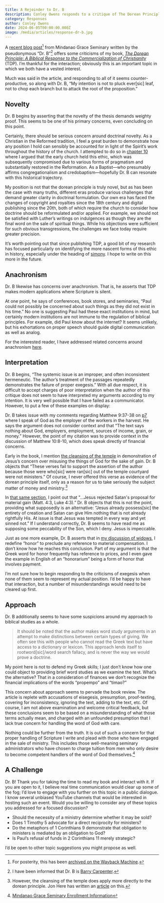```yaml
---
title: A Rejoinder to Dr. B
description: Conley Owens responds to a critique of The Dorean Principle from Dr. B of Mindanao Grace Seminary.
category: Responses
author: Conley Owens
date: 2024-06-05T00:00:00.000Z
image: /media/articles/response-dr-b.jpg
---
```


A [recent blog post](https://mgseminary.com/exegetical-practices-a-response-to-the-dorean-principle)[^1] from Mindanao Grace Seminary written by the pseudonymous “Dr. B”[^2] offers some criticisms of my book, _[The Dorean Principle: A Biblical Response to the Commercialization of Christianity](https://thedoreanprinciple.org/)_ (TDP). I’m thankful for the interaction; obviously this is an important topic in which we both have a vested interest.

Much was said in the article, and responding to all of it seems counter-productive, so along with Dr. B, “My intention is not to pluck ever[sic] leaf, not to chop each branch but to attack the root of the proposition.”


## Novelty

Dr. B begins by asserting that the novelty of the thesis demands weighty proof. This seems to be one of his primary concerns, even concluding on this point.

Certainly, there should be serious concern around doctrinal novelty.  As a Christian in the Reformed tradition, I feel a great burden to demonstrate how any position I hold can sensibly be accounted for in light of the Spirit’s work throughout the history of the church. I attempted to do so in [chapter 10](https://thedoreanprinciple.org/#c10) where I argued that the early church held this ethic, which was subsequently compromised due to various forms of pragmatism and substantially restored in the Reformation. As a Baptist—who presumably affirms congregationalism and credobaptism—hopefully Dr. B can resonate with this historical trajectory.

My position is not that the dorean principle is truly novel, but as has been the case with many truths, different eras produce various challenges that demand greater clarity in doctrinal formulation. Our own era has faced the changes of copyright and royalties since the 18th century and digital publishing since the 20th, both of which require the church to consider how doctrine should be reformulated and/or applied. For example, we should not be satisfied with Luther’s writings on indulgences as though they are the final word on the sale of spiritual things. While his objections were sufficient for such obvious transgressions, the challenges we face today require greater precision.

It’s worth pointing out that since publishing TDP, a good bit of my research has focused particularly on identifying the more nascent forms of this ethic in history, especially under the heading of [simony](https://sellingjesus.org/articles/simony). I hope to write on this more in the future.


## Anachronism

Dr. B likewise has concerns over anachronism. That is, he asserts that TDP makes modern applications where Scripture is silent.

At one point, he says of conferences, book stores, and seminaries, “Paul could not possibly be concerned about such things as they did not exist in his time.” No one is suggesting Paul had these exact institutions in mind, but certainly modern institutions are not immune to the regulation of biblical principles. For example, did Paul know about the internet? It seems unlikely, but his exhortations on proper speech should guide digital communication as well as analog.

For the interested reader, I have addressed related concerns around anachronism [here](https://sellingjesus.org/articles/freely-give-today).


## Interpretation

Dr. B begins, “The systemic issue is an improper, and often inconsistent hermeneutic. The author’s treatment of the passages repeatedly demonstrates the failure of proper exegesis.” With all due respect, it is difficult to accept charges of poor interpretation when the author of this critique does not seem to have interpreted my arguments according to my intention. It is very well possible that I have failed as a communicator.  However, to put a few of these examples on display:

Dr. B takes issue with my comments regarding Matthew 9:37-38 on [p7](https://thedoreanprinciple.org/#c1_3) where I speak of God as the employer of the workers in the harvest. He says the argument does not consider context and that “The text says nothing about God, employers, employment, sources of income, grain, or money.” However, the point of my citation was to provide context in the discussion of Matthew 10:8-10, which does speak directly of financial concerns.

Early in the book, I mention [the cleansing of the temple](https://thedoreanprinciple.org/#c1_6) in demonstration of Jesus’s concern over misusing the things of God for the sake of gain. Dr. B objects that “These verses fail to support the assertion of the author because those were who[sic] were ran[sic] out of the temple courtyard were not ministers.” Of course, I never offered this verse as evidence of the dorean principle itself, only as a reason for us to take seriously the subject matter of money and ministry.[^3]

In [that same section](https://thedoreanprinciple.org/#c1_6), I point out that "...Jesus rejected Satan's proposal for material gain (Matt. 4:3, Luke 4:3).” Dr. B objects that this is not the point, providing what supposedly is an alternative: “Jesus already possess[sic] the entirety of creation and Satan can give Him nothing that is not already rightfully His. At issue is that Jesus was tempted in every way and yet sinned not.” If I understand correctly, Dr. B seems to have read me as supposing some peccability of the Son, which I deny. Jesus is impeccable.

Just as one more example, Dr. B asserts that in [my discussion of widows](https://thedoreanprinciple.org/#c3_3), I redefine “honor” to preclude any reference to material compensation. I don’t know how he reaches this conclusion. Part of my argument is that the Greek word for honor frequently has reference to prices, and I even gave the example in English of an “honorarium” being a form of honor that involves payment.

I’m not sure how to begin responding to the criticisms of exegesis when none of them seem to represent my actual position.  I’d be happy to have that interaction, but a number of misunderstandings would need to be cleared up first.


## Approach

Dr. B additionally seems to have some suspicions around my approach to biblical studies as a whole.

> It should be noted that the author makes word study arguments in an attempt to make distinctions between certain types of giving. We often see this with people who cannot read the Greek text but have access to a dictionary or lexicon. This approach lends itself to rootword[sic]/word search fallacy, and is never the way we would prove a doctrine.

My point here is not to defend my Greek skills; I just don’t know how one could object to providing brief word studies as we examine the text. What’s the alternative? That in a consideration of finances we don’t recognize the financial implications of the words “propempo” and “timao?”

This concern about approach seems to pervade the book review. The article is replete with accusations of eisegesis, presumption, proof-texting, covering for inconsistency, ignoring the text, adding to the text, etc. Of course, I am not above examination and welcome critical feedback, but these conclusions seem to be based on a misunderstanding of what those terms actually mean, and charged with an unfounded presumption that I lack true concern for handling the word of God with care.

Nothing could be further from the truth. It is out of such a concern for that proper handling of Scripture I write and plead with those who have engaged in the sale of ministry.  This includes those well-meaning seminary administrators who have chosen to charge tuition from men who only desire to become competent handlers of the word of God themselves.[^4]


## A Challenge

Dr. B!  Thank you for taking the time to read my book and interact with it.  If you are open to it, I believe real time communication would clear up some of the fog; I’d love to engage with you further on this topic in a public dialogue. I know several unbiased YouTube channels that would be interested in hosting such an event. Would you be willing to consider any of these topics you addressed for a focused discussion?

* Should the necessity of a ministry determine whether it may be sold?
* Does 1 Timothy 5 advocate for a direct reciprocity for ministers?
* Do the metaphors of 1 Corinthians 9 demonstrate that obligation to ministers is mediated by an obligation to God?
* Is Paul’s refusal of funds in 2 Corinthians 11 merely strategic?

I’d be open to other topic suggestions you might propose as well.


[^1]: For posterity, this has been [archived on the Wayback Machine](https://web.archive.org/web/20240604183622/https://mgseminary.com/exegetical-practices-a-response-to-the-dorean-principle).

[^2]: I have been informed that Dr. B is [Barry Carpenter](https://x.com/BarryGCarpenter).

[^3]: However, the cleansing of the temple does apply more directly to the dorean principle. Jon Here has written an [article](https://sellingjesus.org/articles/temple-cleansing) on this.

[^4]: [Mindanao Grace Seminary Enrollment Information](https://assets.zyrosite.com/mp86aMOyBxSWV5Pe/mgsstudentguide.3-mk3D17P7V9H8V54G.pdf)
